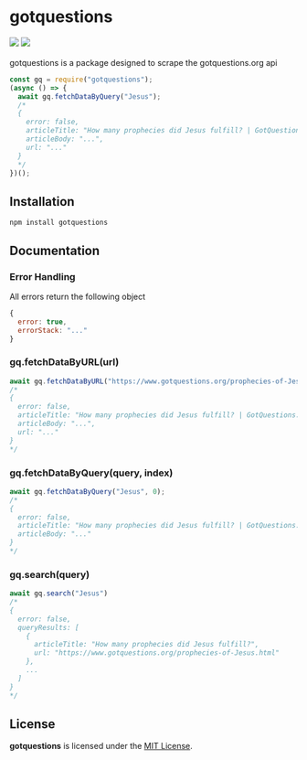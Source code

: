 # gotquestions
<div>
  <img src="https://img.shields.io/github/license/willuhm-js/gotquestions?style=for-the-badge"/>
  <img src="https://img.shields.io/npm/v/gotquestions?style=for-the-badge" />
</div>
<br>
gotquestions is a package designed to scrape the gotquestions.org api

```js
const gq = require("gotquestions");
(async () => {
  await gq.fetchDataByQuery("Jesus");
  /*
  {
    error: false,
    articleTitle: "How many prophecies did Jesus fulfill? | GotQuestions.org",
    articleBody: "...",
    url: "..."
  }
  */
})();
```

## Installation
```
npm install gotquestions
```

## Documentation
### Error Handling
All errors return the following object
```js
{
  error: true,
  errorStack: "..."
}
```

### gq.fetchDataByURL(url)
```js
await gq.fetchDataByURL("https://www.gotquestions.org/prophecies-of-Jesus.html");
/*
{
  error: false,
  articleTitle: "How many prophecies did Jesus fulfill? | GotQuestions.org",
  articleBody: "...",
  url: "..."
}
*/
```

### gq.fetchDataByQuery(query, index)
```js
await gq.fetchDataByQuery("Jesus", 0);
/*
{
  error: false,
  articleTitle: "How many prophecies did Jesus fulfill? | GotQuestions.org",
  articleBody: "..."
}
*/
```

### gq.search(query)
```js
await gq.search("Jesus")
/* 
{ 
  error: false,
  queryResults: [
    {
      articleTitle: "How many prophecies did Jesus fulfill?",
      url: "https://www.gotquestions.org/prophecies-of-Jesus.html"
    },
    ...
  ]
}
*/
```

## License
**gotquestions** is licensed under the [MIT License](https://github.com/willuhm-js/gotquestions/blob/master/LICENSE).
